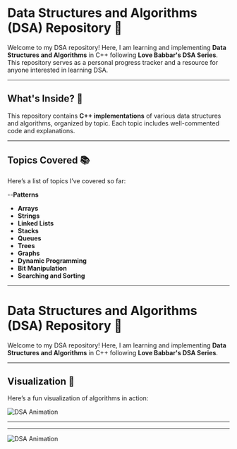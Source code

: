 # **Data Structures and Algorithms (DSA) Repository** 🚀

Welcome to my DSA repository! Here, I am learning and implementing **Data Structures and Algorithms** in C++ following **Love Babbar's DSA Series**. This repository serves as a personal progress tracker and a resource for anyone interested in learning DSA.

---

## **What's Inside?** 📂

This repository contains **C++ implementations** of various data structures and algorithms, organized by topic. Each topic includes well-commented code and explanations.

---

## **Topics Covered** 📚

Here’s a list of topics I’ve covered so far:

--**Patterns**
- **Arrays**
- **Strings**
- **Linked Lists**
- **Stacks**
- **Queues**
- **Trees**
- **Graphs**
- **Dynamic Programming**
- **Bit Manipulation**
- **Searching and Sorting**

---

# **Data Structures and Algorithms (DSA) Repository** 🚀

Welcome to my DSA repository! Here, I am learning and implementing **Data Structures and Algorithms** in C++ following **Love Babbar's DSA Series**.

---

## **Visualization** 🎥

Here’s a fun visualization of algorithms in action:

![DSA Animation](https://raw.githubusercontent.com/your-username/your-repo/main/Zach-Galifianakis-Algorithm-GIF-by-Product-Hunt.gif)

---


---

![DSA Animation](https://raw.githubusercontent.com/baihelahusain/DSA/main/Zach-Galifianakis-Algorithm-GIF-by-Product-Hunt.gif)



